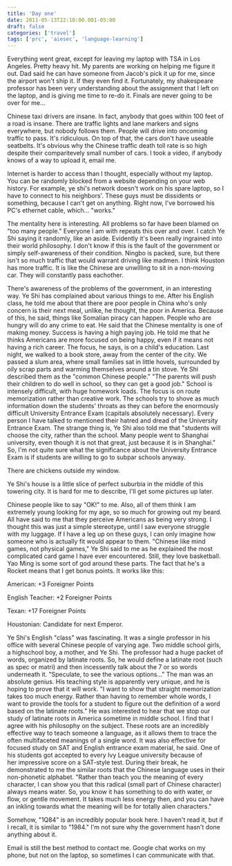```yaml
---
title: 'Day one'
date: 2011-05-13T22:10:00.001-05:00
draft: false
categories: ['travel']
tags: ['prc', 'aiesec', 'language-learning']
---
```


Everything went great, except for leaving my laptop with TSA in Los Angeles. Pretty heavy hit. My parents are working on helping me figure it out. Dad said he can have someone from Jacob's pick it up for me, since the airport won't ship it. If they even find it. Fortunately, my shakespeare professor has been very understanding about the assignment that I left on the laptop, and is giving me time to re-do it. Finals are never going to be over for me...

Chinese taxi drivers are insane. In fact, anybody that goes within 100 feet of a road is insane. There are traffic lights and lane markers and signs everywhere, but nobody follows them. People will drive into oncoming traffic to pass. It's ridiculous. On top of that, the cars don't have useable seatbelts. It's obvious why the Chinese traffic death toll rate is so high despite their comparitevely small number of cars. I took a video, if anybody knows of a way to upload it, email me.

Internet is harder to access than I thought, especially without my laptop. You can be randomly blocked from a website depending on your web history. For example, ye shi's network doesn't work on his spare laptop, so I have to connect to his neighbors'. These guys must be dissidents or something, because I can't get on anything. Right now, I've borrowed his PC's ethernet cable, which... "works."

The mentality here is interesting. All problems so far have been blamed on "too many people." Everyone I am with repeats this over and over. I catch Ye Shi saying it randomly, like an aside. Evidently it's been really ingrained into their world philosophy. I don't know if this is the fault of the government or simply self-awareness of their condition. Ningbo is packed, sure, but there isn't so much traffic that would warrant driving like madmen. I think Houston has more traffic. It is like the Chinese are unwilling to sit in a non-moving car. They will constantly pass eachother.

There's awareness of the problems of the government, in an interesting way. Ye Shi has complained about various things to me. After his English class, he told me about that there are poor people in China who's only concern is their next meal, unlike, he thought, the poor in America. Because of this, he said, things like Somalian piracy can happen. People who are hungry will do any crime to eat. He said that the Chinese mentality is one of making money. Success is having a high paying job. He told me that he thinks Americans are more focused on being happy, even if it means not having a rich career. The focus, he says, is on a child's education. Last night, we walked to a book store, away from the center of the city. We passed a slum area, where small families sat in little hovels, surrounded by oily scrap parts and warming themselves around a tin stove. Ye Shi described them as the "common Chinese people." "The parents will push their children to do well in school, so they can get a good job." School is intensely difficult, with huge homework loads. The focus is on route memorization rather than creative work. The schools try to shove as much information down the students' throats as they can before the enormously difficult University Entrance Exam (capitals absolutely necessary). Every person I have talked to mentioned their hatred and dread of the University Entrance Exam. The strange thing is, Ye Shi also told me that "students will choose the city, rather than the school. Many people went to Shanghai university, even though it is not that great, just because it is in Shanghai." So, I'm not quite sure what the significance about the University Entrance Exam is if students are willing to go to subpar schools anyway.

There are chickens outside my window.

Ye Shi's house is a little slice of perfect suburbia in the middle of this towering city. It is hard for me to describe, I'll get some pictures up later.

Chinese people like to say "OK!" to me. Also, all of them think I am extremely young looking for my age, so so much for growing out my beard. All have said to me that they perceive Americans as being very strong. I thought this was just a simple stereotype, until I saw everyone struggle with my luggage. If I have a leg up on these guys, I can only imagine how someone who is actually fit would appear to them. "Chinese like mind games, not physical games," Ye Shi said to me as he explained the most complicated card game I have ever encountered. Still, they love basketball. Yao Ming is some sort of god around these parts. The fact that he's a Rocket means that I get bonus points. It works like this:

American: +3 Foreigner Points

English Teacher: +2 Foreigner Points

Texan: +17 Foreigner Points

Houstonian: Candidate for next Emperor.

Ye Shi's English "class" was fascinating. It was a single professor in his office with several Chinese people of varying age. Two middle school girls, a highschool boy, a mother, and Ye Shi. The professor had a huge packet of words, organized by latinate roots. So, he would define a latinate root (such as spec or matri) and then incessently talk about the 7 or so words underneath it. "Speculate, to see the various options..." The man was an absolute genius. His teaching style is apparently very unique, and he is hoping to prove that it will work. "I want to show that straight memorization takes too much energy. Rather than having to remember whole words, I want to provide the tools for a student to figure out the definition of a word based on the latinate roots." He was interested to hear that we stop our study of latinate roots in America sometime in middle school. I find that I agree with his philosophy on the subject. These roots are an incredibly effective way to teach someone a language, as it allows them to trace the often multifaceted meanings of a single word. It was also effective for focused study on SAT and English entrance exam material, he said. One of his students got accepted to every Ivy League university because of her impressive score on a SAT-style test. During their break, he demonstrated to me the similar roots that the Chinese language uses in their non-phonetic alphabet. "Rather than teach you the meaning of every character, I can show you that this radical (small part of Chinese character) always means water. So, you know it has something to do with water, or flow, or gentle movement. It takes much less energy then, and you can have an inkling towards what the meaning will be for totally alien characters."  

Somehow, "1Q84" is an incredibly popular book here. I haven't read it, but if I recall, it is similar to "1984." I'm not sure why the government hasn't done anything about it.

Email is still the best method to contact me. Google chat works on my phone, but not on the laptop, so sometimes I can communicate with that.
